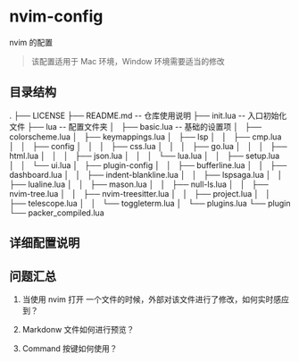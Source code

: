 # nvim-config

nvim 的配置

> 该配置适用于 Mac 环境，Window 环境需要适当的修改

## 目录结构
.
├── LICENSE 
├── README.md               -- 仓库使用说明
├── init.lua                -- 入口初始化文件
├── lua                     -- 配置文件夹
│   ├── basic.lua           -- 基础的设置项
│   ├── colorscheme.lua
│   ├── keymappings.lua
│   ├── lsp
│   │   ├── cmp.lua
│   │   ├── config
│   │   │   ├── css.lua
│   │   │   ├── go.lua
│   │   │   ├── html.lua
│   │   │   ├── json.lua
│   │   │   └── lua.lua
│   │   ├── setup.lua
│   │   └── ui.lua
│   ├── plugin-config
│   │   ├── bufferline.lua
│   │   ├── dashboard.lua
│   │   ├── indent-blankline.lua
│   │   ├── lspsaga.lua
│   │   ├── lualine.lua
│   │   ├── mason.lua
│   │   ├── null-ls.lua
│   │   ├── nvim-tree.lua
│   │   ├── nvim-treesitter.lua
│   │   ├── project.lua
│   │   ├── telescope.lua
│   │   └── toggleterm.lua
│   └── plugins.lua
└── plugin
    └── packer_compiled.lua

## 详细配置说明

## 问题汇总

1. 当使用 nvim 打开 一个文件的时候，外部对该文件进行了修改，如何实时感应到？


2. Markdonw 文件如何进行预览？

3. Command 按键如何使用？
